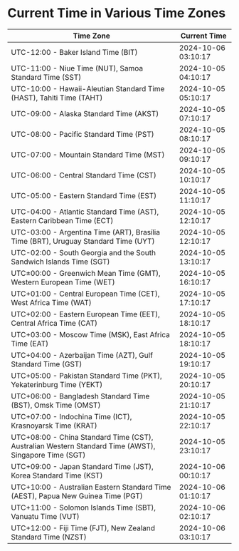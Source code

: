 # Current Time in Various Time Zones

| Time Zone | Current Time |
|-----------|--------------|
| UTC-12:00 - Baker Island Time (BIT) | 2024-10-06 03:10:17 |
| UTC-11:00 - Niue Time (NUT), Samoa Standard Time (SST) | 2024-10-05 04:10:17 |
| UTC-10:00 - Hawaii-Aleutian Standard Time (HAST), Tahiti Time (TAHT) | 2024-10-05 05:10:17 |
| UTC-09:00 - Alaska Standard Time (AKST) | 2024-10-05 07:10:17 |
| UTC-08:00 - Pacific Standard Time (PST) | 2024-10-05 08:10:17 |
| UTC-07:00 - Mountain Standard Time (MST) | 2024-10-05 09:10:17 |
| UTC-06:00 - Central Standard Time (CST) | 2024-10-05 10:10:17 |
| UTC-05:00 - Eastern Standard Time (EST) | 2024-10-05 11:10:17 |
| UTC-04:00 - Atlantic Standard Time (AST), Eastern Caribbean Time (ECT) | 2024-10-05 12:10:17 |
| UTC-03:00 - Argentina Time (ART), Brasília Time (BRT), Uruguay Standard Time (UYT) | 2024-10-05 12:10:17 |
| UTC-02:00 - South Georgia and the South Sandwich Islands Time (SGT) | 2024-10-05 13:10:17 |
| UTC±00:00 - Greenwich Mean Time (GMT), Western European Time (WET) | 2024-10-05 16:10:17 |
| UTC+01:00 - Central European Time (CET), West Africa Time (WAT) | 2024-10-05 17:10:17 |
| UTC+02:00 - Eastern European Time (EET), Central Africa Time (CAT) | 2024-10-05 18:10:17 |
| UTC+03:00 - Moscow Time (MSK), East Africa Time (EAT) | 2024-10-05 18:10:17 |
| UTC+04:00 - Azerbaijan Time (AZT), Gulf Standard Time (GST) | 2024-10-05 19:10:17 |
| UTC+05:00 - Pakistan Standard Time (PKT), Yekaterinburg Time (YEKT) | 2024-10-05 20:10:17 |
| UTC+06:00 - Bangladesh Standard Time (BST), Omsk Time (OMST) | 2024-10-05 21:10:17 |
| UTC+07:00 - Indochina Time (ICT), Krasnoyarsk Time (KRAT) | 2024-10-05 22:10:17 |
| UTC+08:00 - China Standard Time (CST), Australian Western Standard Time (AWST), Singapore Time (SGT) | 2024-10-05 23:10:17 |
| UTC+09:00 - Japan Standard Time (JST), Korea Standard Time (KST) | 2024-10-06 00:10:17 |
| UTC+10:00 - Australian Eastern Standard Time (AEST), Papua New Guinea Time (PGT) | 2024-10-06 01:10:17 |
| UTC+11:00 - Solomon Islands Time (SBT), Vanuatu Time (VUT) | 2024-10-06 02:10:17 |
| UTC+12:00 - Fiji Time (FJT), New Zealand Standard Time (NZST) | 2024-10-06 03:10:17 |
